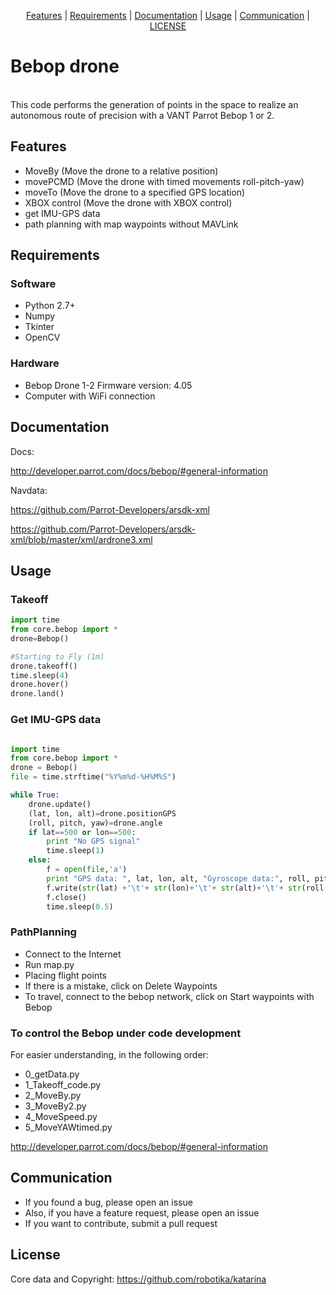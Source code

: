 <p align="center">
  <a href="#features">Features</a> |
  <a href="#requirements">Requirements</a> |
  <a href="#documentation">Documentation</a> |
  <a href="#usage">Usage</a> |
  <a href="#communication">Communication</a> |
  <a href="#license">LICENSE</a>
</p>

# Bebop drone
<br />
This code performs the generation of points in the space to realize an autonomous route of precision with a VANT Parrot Bebop 1 or 2.


## Features


- MoveBy        (Move the drone to a relative position)
- movePCMD      (Move the drone with timed movements roll-pitch-yaw)
- moveTo        (Move the drone to a specified GPS location)
- XBOX control  (Move the drone with XBOX control)
- get IMU-GPS data
- path planning with map waypoints without MAVLink


## Requirements

### Software

- Python 2.7+
- Numpy
- Tkinter
- OpenCV

### Hardware

- Bebop Drone 1-2 Firmware version: 4.05
- Computer with WiFi connection

## Documentation

Docs:

http://developer.parrot.com/docs/bebop/#general-information

Navdata:

https://github.com/Parrot-Developers/arsdk-xml

https://github.com/Parrot-Developers/arsdk-xml/blob/master/xml/ardrone3.xml


## Usage

### Takeoff

```python
import time
from core.bebop import *
drone=Bebop()

#Starting to Fly (1m)
drone.takeoff()
time.sleep(4)
drone.hover()
drone.land()
```

### Get IMU-GPS data

```python

import time
from core.bebop import *
drone = Bebop()
file = time.strftime("%Y%m%d-%H%M%S")

while True:
    drone.update()
    (lat, lon, alt)=drone.positionGPS
    (roll, pitch, yaw)=drone.angle
    if lat==500 or lon==500:
        print "No GPS signal"
        time.sleep(1)
    else:
        f = open(file,'a')
        print "GPS data: ", lat, lon, alt, "Gyroscope data:", roll, pitch, yaw, " Saved"
        f.write(str(lat) +'\t'+ str(lon)+'\t'+ str(alt)+'\t'+ str(roll)+'\t'+ str(pitch)+'\t'+ str(yaw)+'\n')
        f.close()
        time.sleep(0.5)

```

### PathPlanning

- Connect to the Internet
- Run map.py
- Placing flight points
- If there is a mistake, click on Delete Waypoints
- To travel, connect to the bebop network, click on Start waypoints with Bebop

### To control the Bebop under code development

For easier understanding, in the following order:
- 0_getData.py
- 1_Takeoff_code.py
- 2_MoveBy.py
- 3_MoveBy2.py
- 4_MoveSpeed.py
- 5_MoveYAWtimed.py

http://developer.parrot.com/docs/bebop/#general-information

## Communication
- If you found a bug, please open an issue
- Also, if you have a feature request, please open an issue
- If you want to contribute, submit a pull request

## License
Core data and Copyright:
https://github.com/robotika/katarina

